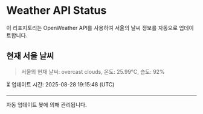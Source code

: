 
# Weather API Status

이 리포지토리는 OpenWeather API를 사용하여 서울의 날씨 정보를 자동으로 업데이트합니다.

## 현재 서울 날씨
> 서울의 현재 날씨: overcast clouds, 온도: 25.99°C, 습도: 92%

⏳ 업데이트 시간: 2025-08-28 19:15:48 (UTC)

---
자동 업데이트 봇에 의해 관리됩니다.
